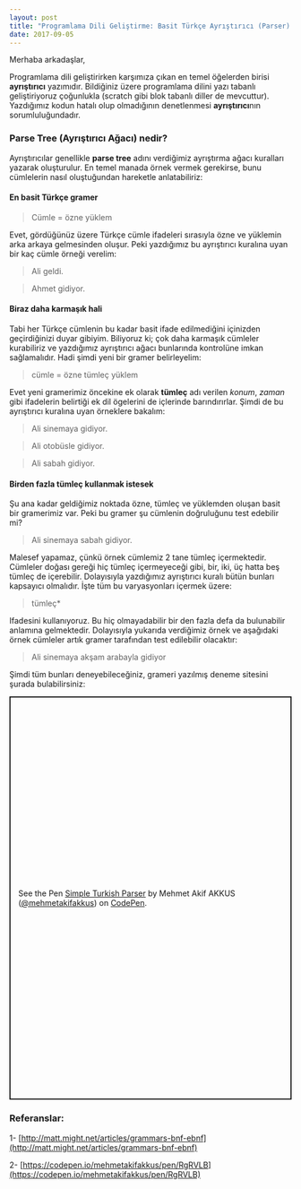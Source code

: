 ```yaml
---
layout: post
title: "Programlama Dili Geliştirme: Basit Türkçe Ayrıştırıcı (Parser) Yazımı"
date: 2017-09-05
---
```


Merhaba arkadaşlar,

Programlama dili geliştirirken karşımıza çıkan en temel öğelerden birisi **ayrıştırıcı** yazımıdır. Bildiğiniz üzere programlama dilini yazı tabanlı geliştiriyoruz çoğunlukla (scratch gibi blok tabanlı diller de mevcuttur). Yazdığımız kodun hatalı olup olmadığının denetlenmesi **ayrıştırıcı**nın sorumluluğundadır.



### Parse Tree (Ayrıştırıcı Ağacı) nedir?

Ayrıştırıcılar genellikle **parse tree** adını verdiğimiz ayrıştırma ağacı kuralları yazarak oluşturulur. En temel manada örnek vermek gerekirse, bunu cümlelerin nasıl oluştuğundan hareketle anlatabiliriz:



#### En basit Türkçe gramer

> Cümle = özne yüklem

Evet, gördüğünüz üzere Türkçe cümle ifadeleri sırasıyla özne ve yüklemin arka arkaya gelmesinden oluşur. Peki yazdığımız bu ayrıştırıcı kuralına uyan bir kaç cümle örneği verelim:

> Ali geldi.

> Ahmet gidiyor.



#### Biraz daha karmaşık hali

Tabi her Türkçe cümlenin bu kadar basit ifade edilmediğini içinizden geçirdiğinizi duyar gibiyim. Biliyoruz ki; çok daha karmaşık cümleler kurabiliriz ve yazdığımız ayrıştırıcı ağacı bunlarında kontrolüne imkan sağlamalıdır. Hadi şimdi yeni bir gramer belirleyelim:

> cümle = özne tümleç yüklem

Evet yeni gramerimiz öncekine ek olarak **tümleç** adı verilen *konum*, *zaman* gibi ifadelerin belirtiği ek dil ögelerini de içlerinde barındırırlar. Şimdi de bu ayrıştırıcı kuralına uyan örneklere bakalım:

> Ali sinemaya gidiyor.

> Ali otobüsle gidiyor.

> Ali sabah gidiyor.



#### Birden fazla tümleç kullanmak istesek

Şu ana kadar geldiğimiz noktada özne, tümleç ve yüklemden oluşan basit bir gramerimiz var. Peki bu gramer şu cümlenin doğruluğunu test edebilir mi?

> Ali sinemaya sabah gidiyor.

Malesef yapamaz, çünkü örnek cümlemiz 2 tane tümleç içermektedir. Cümleler doğası gereği hiç tümleç içermeyeceği gibi, bir, iki, üç hatta beş tümleç de içerebilir. Dolayısıyla yazdığımız ayrıştırıcı kuralı bütün bunları kapsayıcı olmalıdır. İşte tüm bu varyasyonları içermek üzere:

> tümleç*

Ifadesini kullanıyoruz. Bu hiç olmayadabilir bir den fazla defa da bulunabilir anlamına gelmektedir. Dolayısıyla yukarıda verdiğimiz örnek ve aşağıdaki örnek cümleler artık gramer tarafından test edilebilir olacaktır:

> Ali sinemaya akşam arabayla gidiyor



Şimdi tüm bunları deneyebileceğiniz, grameri yazılmış deneme sitesini şurada bulabilirsiniz:

<p class="codepen" data-height="720" data-theme-id="light" data-default-tab="result" data-user="mehmetakifakkus" data-slug-hash="RgRVLB" data-preview="true" style="height: 720px; box-sizing: border-box; display: flex; align-items: center; justify-content: center; border: 2px solid; margin: 1em 0; padding: 1em;" data-pen-title="Simple Turkish Parser">
  <span>See the Pen <a href="https://codepen.io/mehmetakifakkus/pen/RgRVLB">
  Simple Turkish Parser</a> by Mehmet Akif AKKUS (<a href="https://codepen.io/mehmetakifakkus">@mehmetakifakkus</a>)
  on <a href="https://codepen.io">CodePen</a>.</span>
</p>
<script async src="https://static.codepen.io/assets/embed/ei.js"></script>



### Referanslar:

1- [http://matt.might.net/articles/grammars-bnf-ebnf](http://matt.might.net/articles/grammars-bnf-ebnf)

2- [https://codepen.io/mehmetakifakkus/pen/RgRVLB](https://codepen.io/mehmetakifakkus/pen/RgRVLB)

